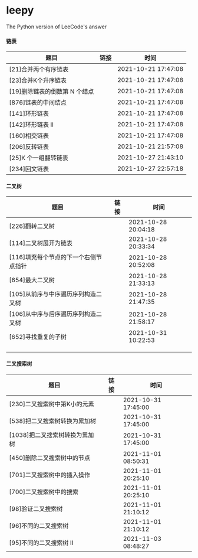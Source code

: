 # leepy

The Python version of LeeCode's answer

#### 链表

| 题目                          | 链接 | 时间                |
| ----------------------------- | ---- | ------------------- |
| [21]合并两个有序链表          |      | 2021-10-21 17:47:08 |
| [23]合并K个升序链表           |      | 2021-10-21 17:47:08 |
| [19]删除链表的倒数第 N 个结点 |      | 2021-10-21 17:47:08 |
| [876]链表的中间结点           |      | 2021-10-21 17:47:08 |
| [141]环形链表                 |      | 2021-10-21 17:47:08 |
| [142]环形链表 II              |      | 2021-10-21 17:47:08 |
| [160]相交链表                 |      | 2021-10-21 17:47:08 |
| [206]反转链表 |      | 2021-10-21 21:57:08 |
| [25]K 个一组翻转链表 |      | 2021-10-27 21:43:10 |
| [234]回文链表 | | 2021-10-27 22:57:18 |

#### 二叉树

| 题目                                  | 链接 | 时间                |
| ------------------------------------- | ---- | ------------------- |
| [226]翻转二叉树                       |      | 2021-10-28 20:04:18 |
| [114]二叉树展开为链表                 |      | 2021-10-28 20:33:34 |
| [116]填充每个节点的下一个右侧节点指针 |      | 2021-10-28 20:52:08 |
| [654]最大二叉树                       |      | 2021-10-28 21:33:13 |
| [105]从前序与中序遍历序列构造二叉树   |      | 2021-10-28 21:47:35 |
| [106]从中序与后序遍历序列构造二叉树   |      | 2021-10-28 21:58:17 |
| [652]寻找重复的子树                   |      | 2021-10-31 10:22:53 |
|                                       |      |                     |
|                                       |      |                     |
|                                       |      |                     |

#### 二叉搜索树

| 题目                           | 链接 | 时间                |
| ------------------------------ | ---- | ------------------- |
| [230]二叉搜索树中第K小的元素   |      | 2021-10-31 17:45:00 |
| [538]把二叉搜索树转换为累加树  |      | 2021-10-31 17:45:00 |
| [1038]把二叉搜索树转换为累加树 |      | 2021-10-31 17:45:00 |
| [450]删除二叉搜索树中的节点    |      | 2021-11-01 08:50:31 |
| [701]二叉搜索树中的插入操作    |      | 2021-11-01 20:25:10 |
| [700]二叉搜索树中的搜索        |      | 2021-11-01 20:25:10 |
| [98]验证二叉搜索树             |      | 2021-11-01 21:10:12 |
| [96]不同的二叉搜索树           |      | 2021-11-01 21:10:12 |
| [95]不同的二叉搜索树 II        |      | 2021-11-03 08:48:27 |

